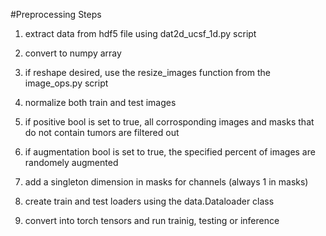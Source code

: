 #Preprocessing Steps 

1) extract data from hdf5 file using dat2d_ucsf_1d.py script 

2) convert to numpy array 

3) if reshape desired, use the resize_images function from the image_ops.py script 

4) normalize both train and test images 

5) if positive bool is set to true, all corrosponding images and masks that do not contain tumors are filtered out 

6) if augmentation bool is set to true, the specified percent of images are randomely augmented 

7) add a singleton dimension in masks for channels (always 1 in masks)

8) create train and test loaders using the data.Dataloader class 

9) convert into torch tensors and run trainig, testing or inference 